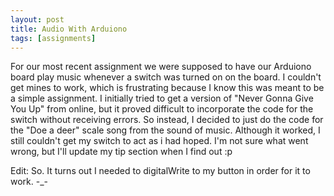 ```yaml
---
layout: post
title: Audio With Arduiono 
tags: [assignments]
---
```

 
 For our most recent assignment we were supposed to have our Arduiono board play music whenever a switch was turned on on the board. I couldn't get mines to work, which is frustrating because I know this was meant to be a simple assignment. I initially tried to get a version of "Never Gonna Give You Up" from online, but it proved difficult to incorporate the code for the switch without receiving errors. So instead, I decided to just do the code for the "Doe a deer" scale song from the sound of music. Although it worked, I still couldn't get my switch to act as i had hoped. I'm not sure what went wrong, but I'll update my tip section when I find out :p
 
 Edit: So. It turns out I needed to digitalWrite to my button in order for it to work. -_-
